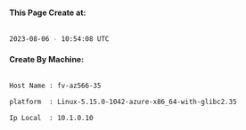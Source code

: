
   
#### This Page Create at:

```bash

2023-08-06 - 10:54:08 UTC

```

#### Create By Machine:

```bash

Host Name : fv-az566-35

platform  : Linux-5.15.0-1042-azure-x86_64-with-glibc2.35

Ip Local  : 10.1.0.10

```

